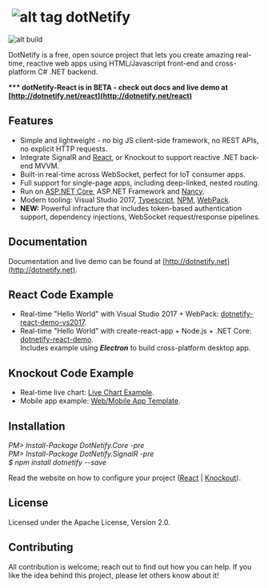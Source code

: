 # &nbsp;![alt tag](http://dotnetify.net/content/images/greendot.png) dotNetify 
![alt build](https://ci.appveyor.com/api/projects/status/github/dsuryd/dotnetify?svg=true)

DotNetify is a free, open source project that lets you create amazing real-time, reactive web apps using HTML/Javascript front-end and cross-platform C# .NET backend. 


__*** dotNetify-React is in BETA - check out docs and live demo at [http://dotnetify.net/react](http://dotnetify.net/react)__

## Features

* Simple and lightweight - no big JS client-side framework, no REST APIs, no explicit HTTP requests.
* Integrate SignalR and [React](https://facebook.github.io/react/), or Knockout to support reactive .NET back-end MVVM.
* Built-in real-time across WebSocket, perfect for IoT consumer apps.
* Full support for single-page apps, including deep-linked, nested routing.
* Run on [ASP.NET Core](http://asp.net/core), ASP.NET Framework and [Nancy](https://github.com/dsuryd/dotNetify-Nancy-demo).
* Modern tooling: Visual Studio 2017,  [Typescript](https://www.typescriptlang.org/), [NPM](https://www.npmjs.com/), [WebPack](https://webpack.github.io/).
* __NEW:__ Powerful infracture that includes token-based authentication support, dependency injections, WebSocket request/response pipelines.

## Documentation

Documentation and live demo can be found at [http://dotnetify.net](http://dotnetify.net).

## React Code Example   

* Real-time "Hello World" with Visual Studio 2017 + WebPack: [dotnetify-react-demo-vs2017](https://github.com/dsuryd/dotnetify-react-demo-vs2017).   
* Real-time "Hello World" with create-react-app + Node.js + .NET Core: [dotnetify-react-demo](https://github.com/dsuryd/dotnetify-react-demo).  
Includes example using ***Electron*** to build cross-platform desktop app.

## Knockout Code Example

* Real-time live chart: [Live Chart Example](https://github.com/dsuryd/dotnetify-knockout-demo/tree/master/LiveChart).    
* Mobile app example: [Web/Mobile App Template](https://github.com/dsuryd/dotnetify-knockout-demo/tree/master/MobileApp).

## Installation

*PM> Install-Package DotNetify.Core -pre*  
*PM> Install-Package DotNetify.SignalR -pre*  
*$ npm install dotnetify --save*

Read the website on how to configure your project ([React](http://dotnetify.net/react/Installation) | [Knockout](http://dotnetify.net/index/Installing)).

## License
Licensed under the Apache License, Version 2.0.

## Contributing
All contribution is welcome; reach out to find out how you can help.  If you like the idea behind this project, please let others know about it! 
